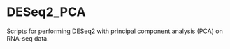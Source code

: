 # DESeq2_PCA

Scripts for performing DESeq2 with principal component analysis (PCA) on RNA-seq data.
